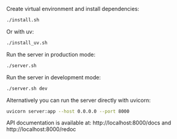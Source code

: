Create virtual environment and install dependencies:  
```bash
./install.sh
```
Or with uv:  
```bash
./install_uv.sh
```


Run the server in production mode:
```bash
./server.sh
```

Run the server in development mode:
```bash
./server.sh dev
```

Alternatively you can run the server directly with uvicorn:
```bash
uvicorn server:app --host 0.0.0.0 --port 8000
```

API documentation is available at:
http://localhost:8000/docs and http://localhost:8000/redoc
